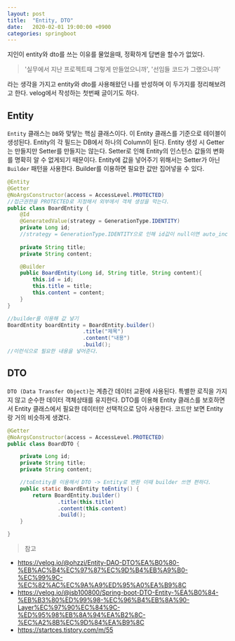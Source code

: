 ```yaml
---
layout: post
title:  "Entity, DTO"
date:   2020-02-01 19:00:00 +0900
categories: springboot
---
```


지인이 entity와 dto를 쓰는 이유를 물었을때, 정확하게 답변을 할수가 없었다.


>'실무에서 지난 프로젝트때 그렇게 만들었으니까', '선임들 코드가 그랬으니까'

 라는 생각을 가지고  entity와 dto를 사용해왔던 나를 반성하며 이 두가지를 정리해보려고 한다.
 velog에서 작성하는 첫번째 글이기도 하다.
 
 
## Entity
 `Entity` 클래스는 `DB`와 맞닿는 핵심 클래스이다. 이 Entity 클래스를 기준으로 테이블이 생성된다. Entity의 각 필드는 DB에서 하나의 Column이 된다. 
Entity 생성 시 Getter는 만들지만 Setter를 만들지는 않는다. Setter로 인해 Entity의 인스턴스 값들의 변화를 명확히 알 수 없게되기 때문이다.
Entity에 값을 넣어주기 위해서는 Setter가 아닌 `Builder` 패턴을 사용한다. Builder를 이용하면 필요한 값만 집어넣을 수 있다.


~~~java
@Entity
@Getter
@NoArgsConstructor(access = AccessLevel.PROTECTED)
//접근권한을 PROTECTED로 지정해서 외부에서 객체 생성을 막는다.
public class BoardEntity {
	@Id
    @GeneratedValue(strategy = GenerationType.IDENTITY)
	private Long id;
    //strategy = GenerationType.IDENTITY으로 인해 id값이 null이면 auto_increment
    
    private String title;
    private String content;

    @Builder
    public BoardEntity(Long id, String title, String content){
        this.id = id;
        this.title = title;
        this.content = content;
    }
}

//builder를 이용해 값 넣기
BoardEntity boardEntity = BoardEntity.builder()
                        .title("제목")
                        .content("내용")
                        .build();
//이런식으로 필요한 내용을 넣어준다.
~~~

## DTO
`DTO (Data Transfer Object)`는 계층간 데이터 교환에 사용된다. 특별한 로직을 가지지 않고 순수한 데이터 객체상태를 유지한다. DTO를 이용해 Entity 클래스를 보호하면서 Entity 클래스에서 필요한 데이터만 선택적으로 담아 사용한다. 코드만 보면 Entity랑 거의 비슷하게 생겼다.

```java
@Getter
@NoArgsConstructor(access = AccessLevel.PROTECTED)
public class BoardDTO {

	private Long id;
    private String title;
    private String content;

	//toEntity를 이용해서 DTO -> Entity로 변환 이때 builder 쓰면 편하다.
    public static BoardEntity toEntity() {
        return BoardEntity.builder()
                .title(this.title)
                .content(this.content)
                .build();
    }

}
```




>참고
- https://velog.io/@ohzzi/Entity-DAO-DTO%EA%B0%80-%EB%AC%B4%EC%97%87%EC%9D%B4%EB%A9%B0-%EC%99%9C-%EC%82%AC%EC%9A%A9%ED%95%A0%EA%B9%8C
- https://velog.io/@jsb100800/Spring-boot-DTO-Entity-%EA%B0%84-%EB%B3%80%ED%99%98-%EC%96%B4%EB%8A%90-Layer%EC%97%90%EC%84%9C-%ED%95%98%EB%8A%94%EA%B2%8C-%EC%A2%8B%EC%9D%84%EA%B9%8C
- https://startces.tistory.com/m/55
